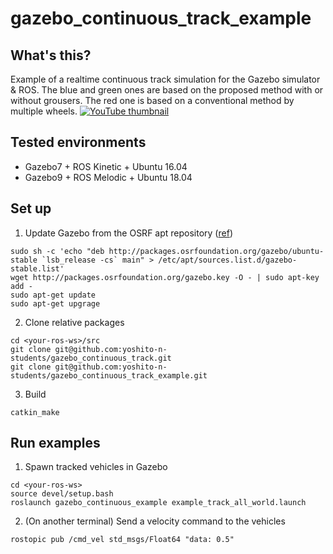 # gazebo_continuous_track_example

## What's this?
Example of a realtime continuous track simulation for the Gazebo simulator & ROS. The blue and green ones are based on the proposed method with or without grousers. The red one is based on a conventional method by multiple wheels.
[![YouTube thumbnail](https://img.youtube.com/vi/0bPqNbOKPuQ/0.jpg)](https://www.youtube.com/watch?v=0bPqNbOKPuQ)

## Tested environments
* Gazebo7 + ROS Kinetic + Ubuntu 16.04
* Gazebo9 + ROS Melodic + Ubuntu 18.04

## Set up
1. Update Gazebo from the OSRF apt repository ([ref](http://gazebosim.org/tutorials?tut=install_ubuntu&cat=install))
```
sudo sh -c 'echo "deb http://packages.osrfoundation.org/gazebo/ubuntu-stable `lsb_release -cs` main" > /etc/apt/sources.list.d/gazebo-stable.list'
wget http://packages.osrfoundation.org/gazebo.key -O - | sudo apt-key add -
sudo apt-get update
sudo apt-get upgrage
```
2. Clone relative packages
```
cd <your-ros-ws>/src
git clone git@github.com:yoshito-n-students/gazebo_continuous_track.git
git clone git@github.com:yoshito-n-students/gazebo_continuous_track_example.git
```
3. Build
```
catkin_make
```

## Run examples
1. Spawn tracked vehicles in Gazebo
```
cd <your-ros-ws>
source devel/setup.bash
roslaunch gazebo_continuous_example example_track_all_world.launch
```
2. (On another terminal) Send a velocity command to the vehicles
```
rostopic pub /cmd_vel std_msgs/Float64 "data: 0.5"
```